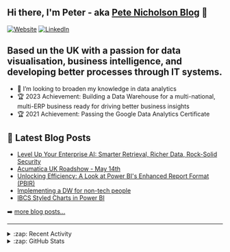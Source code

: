 ## Hi there, I'm Peter - aka [Pete Nicholson Blog](https://petenicholson.co.uk) 👋
[![Website](https://img.shields.io/website?label=petenicholson.co.uk&style=for-the-badge&url=https://petenicholson.co.uk)](https://petenicholson.co.uk)
[![LinkedIn](https://img.shields.io/badge/LinkedIn-0077B5?style=for-the-badge&logo=linkedin&logoColor=white)](https://www.linkedin.com/in/peter-nicholson88/)

## Based un the UK with a passion for data visualisation, business intelligence, and developing better processes through IT systems.

- 👯 I’m looking to broaden my knowledge in data analytics
- 🏆 2023 Achievement: Building a Data Warehouse for a multi-national, multi-ERP business ready for driving better business insights
- 🏆 2021 Achievement: Passing the Google Data Analytics Certificate


## 📕 Latest Blog Posts
<!-- BLOG-POST-LIST:START -->
- [Level Up Your Enterprise AI: Smarter Retrieval, Richer Data, Rock-Solid Security](https://petenicholson.co.uk/level-up-your-enterprise-ai-smarter-retrieval-richer-data-rock-solid-security/)
- [Acumatica UK Roadshow - May 14th](https://petenicholson.co.uk/acumatica-uk-roadshow-may-14th/)
- [Unlocking Efficiency: A Look at Power BI&#39;s Enhanced Report Format &lpar;PBIR&rpar;](https://petenicholson.co.uk/unlocking-efficiency-a-look-at-power-bis-enhanced-report-format-pbir/)
- [Implementing a DW for non-tech people](https://petenicholson.co.uk/implementing-a-dw-for-non-tech-people/)
- [IBCS Styled Charts in Power BI](https://petenicholson.co.uk/ibcs-styled-charts-in-power-bi/)
<!-- BLOG-POST-LIST:END -->

➡️ [more blog posts...](https://petenicholson.co.uk)

---
<details>
  <summary>:zap: Recent Activity</summary>

  <!--RECENT_ACTIVITY:start-->
1. ⭐ Starred [MatthiasLPunkt/Saving-Time-in-the-Container-Unloading-Process----A-Case-Study-in-Warehouse-Logistics](https://github.com/MatthiasLPunkt/Saving-Time-in-the-Container-Unloading-Process----A-Case-Study-in-Warehouse-Logistics)
2. 📔 Created new repository [nicholsonpeter/formula1](https://github.com/nicholsonpeter/formula1)
3. 📔 Created new repository [nicholsonpeter/KCC-Library-Use](https://github.com/nicholsonpeter/KCC-Library-Use)
4. 📔 Created new repository [nicholsonpeter/KCC-Library-Use1](https://github.com/nicholsonpeter/KCC-Library-Use1)
5. ⭐ Starred [AbdoulMa/TidyTuesday](https://github.com/AbdoulMa/TidyTuesday)
<!--RECENT_ACTIVITY:end-->

  <!--RECENT_ACTIVITY:last_update-->
Last Updated: Monday, March 28th, 2022, 1:26:17 PM
<!--RECENT_ACTIVITY:last_update_end-->
  
</details>

<details>
  <summary>:zap: GitHub Stats</summary>
  
[![Pete's GitHub stats](https://github-readme-stats.vercel.app/api?username=nicholsonpeter&show_icons=true&hide=issues,contribs)](https://github.com/anuraghazra/github-readme-stats)

</details>

<!--
**nicholsonpeter/nicholsonpeter** is a ✨ _special_ ✨ repository because its `README.md` (this file) appears on your GitHub profile.

Here are some ideas to get you started:

- 🔭 I’m currently working on ...
- 🌱 I’m currently learning ...
- 👯 I’m looking to collaborate on ...
- 🤔 I’m looking for help with ...
- 💬 Ask me about ...
- 📫 How to reach me: ...
- 😄 Pronouns: ...
- ⚡ Fun fact: ...
-->

